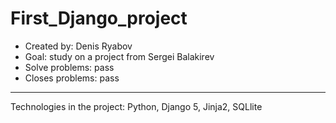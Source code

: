 # First_Django_project
* Created by: Denis Ryabov
* Goal: study on a project from Sergei Balakirev
* Solve problems: pass
* Closes problems: pass
 ---
Technologies in the project: Python, Django 5, Jinja2, SQLlite
